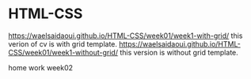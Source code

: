 # HTML-CSS
https://waelsaidaoui.github.io/HTML-CSS/week01/week1-with-grid/
this verion of cv is with grid template.
https://waelsaidaoui.github.io/HTML-CSS/week01/week1-without-grid/
this version is without grid template.

home work week02
